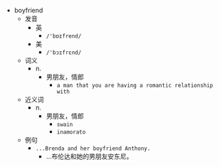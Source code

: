 - boyfriend
  - 发音
    - 英
      - `/'bɒɪfrend/`
    - 美
      - `/'bɔɪfrɛnd/`
  - 词义
    - n.
      - 男朋友，情郎
        - `a man that you are having a romantic relationship with`
  - 近义词
    - n.
      - 男朋友，情郎
        - `swain`
        - `inamorato`
  - 例句
    - `...Brenda and her boyfriend Anthony.`
      - …布伦达和她的男朋友安东尼。

